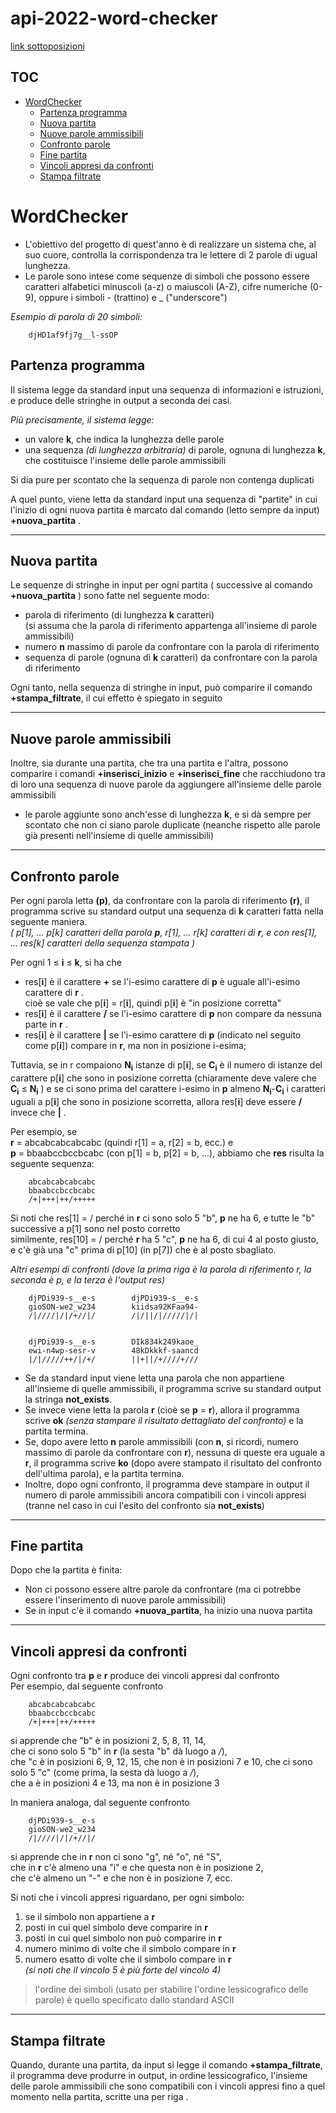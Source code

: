 # api-2022-word-checker

[link sottoposizioni](https://dum-e.deib.polimi.it/)

## TOC

- [WordChecker](#wordchecker)
  - [Partenza programma](#partenza-programma)
  - [Nuova partita](#nuova-partita)
  - [Nuove parole ammissibili](#nuove-parole-ammissibili)
  - [Confronto parole](#confronto-parole)
  - [Fine partita](#fine-partita)
  - [Vincoli appresi da confronti](#vincoli-appresi-da-confronti)
  - [Stampa filtrate](#stampa-filtrate)


# WordChecker
* L'obiettivo del progetto di quest'anno è di realizzare un sistema che,
al suo cuore, controlla la corrispondenza tra le lettere di 2 parole di
ugual lunghezza.  
* Le parole sono intese come sequenze di simboli che possono essere
caratteri alfabetici minuscoli (a-z) o maiuscoli (A-Z), cifre numeriche
(0-9), oppure i simboli - (trattino) e _ ("underscore")  


*Esempio di parola di 20 simboli:*

        djHD1af9fj7g__l-ssOP
 

## Partenza programma
 Il sistema legge da standard input una sequenza di informazioni e istruzioni, e produce delle stringhe in output a seconda dei casi.  

*Più precisamente, il sistema legge:*
* un valore **k**, che indica la lunghezza delle parole
* una sequenza *(di lunghezza arbitraria)* di parole, ognuna di lunghezza **k**, che
costituisce l'insieme delle parole ammissibili 
   
     
Si dia pure per scontato che la sequenza di parole non contenga duplicati

A quel punto, viene letta da standard input una sequenza di "partite" in cui l'inizio di ogni nuova partita è marcato dal comando (letto sempre da input) **+nuova_partita** .

-----

## Nuova partita
 Le sequenze di stringhe in input per ogni partita ( successive al comando
**+nuova_partita** ) sono fatte nel seguente modo:
* parola di riferimento (di lunghezza **k** caratteri)  
(si assuma che la parola di riferimento appartenga all'insieme di parole ammissibili)
* numero **n** massimo di parole da confrontare con la parola di riferimento
* sequenza di parole (ognuna di **k** caratteri) da confrontare con la parola di riferimento

 Ogni tanto, nella sequenza di stringhe in input, può comparire il comando
**+stampa_filtrate**, il cui effetto è spiegato in seguito   

-----

## Nuove parole ammissibili 
 Inoltre, sia durante una partita, che tra una partita e l'altra, possono comparire i
comandi **+inserisci_inizio** e **+inserisci_fine** che racchiudono tra di loro una
sequenza di nuove parole da aggiungere all'insieme delle parole ammissibili
* le parole aggiunte sono anch'esse di lunghezza **k**, e si dà sempre per scontato che non ci
siano parole duplicate (neanche rispetto alle parole già presenti nell'insieme di quelle
ammissibili)

-----

## Confronto parole
 Per ogni parola letta **(p)**, da confrontare con la parola di riferimento **(r)**, il programma scrive su standard output una sequenza di **k** caratteri fatta nella seguente maniera.  
*( p[1], ... p[k] caratteri della parola **p**, r[1], ... r[k] caratteri di **r**, e con res[1], ... res[k] caratteri della sequenza stampata )*

Per ogni 1 ≤ **i** ≤ **k**, si ha che
* res[**i**] è il carattere **+** se l'i-esimo carattere di **p** è uguale all'i-esimo carattere di **r** .  
cioè se vale che p[**i**] = r[**i**], quindi p[**i**] è "in posizione corretta"
* res[**i**] è il carattere **/** se l'i-esimo carattere di **p** non compare da nessuna parte in **r** .
* res[**i**] è il carattere **|** se l'i-esimo carattere di **p** (indicato nel seguito come p[**i**]) compare in **r**, ma non in posizione i-esima;  

Tuttavia, se in r compaiono **N<sub>i</sub>** istanze di p[**i**], se **C<sub>i</sub>** è il numero di istanze del carattere p[**i**] che sono in posizione corretta (chiaramente deve valere che 
**C<sub>i</sub>** ≤ **N<sub>i</sub>** ) e se ci sono prima del carattere i-esimo in **p** almeno **N<sub>i</sub>**-**C<sub>i</sub>** i caratteri uguali a p[**i**] che sono in posizione scorretta, allora res[**i**] deve essere **/** invece che **|** .



Per esempio, se  
**r** = abcabcabcabcabc
(quindi r[1] = a, r[2] = b, ecc.) e  
**p** = bbaabccbccbcabc
(con p[1] = b, p[2] = b, ...), abbiamo che **res** risulta la seguente sequenza:

        abcabcabcabcabc
        bbaabccbccbcabc
        /+|+++|++/+++++  
  
  
Si noti che res[1] = / perché in **r** ci sono solo 5 "b", **p** ne ha 6, e tutte le "b" successive a p[1] sono nel posto corretto   
 similmente, res[10] = / perché **r** ha 5 "c", **p** ne ha 6, di cui 4 al posto giusto, e c'è già
una "c" prima di p[10] (in p[7]) che è al posto sbagliato.

*Altri esempi di confronti (dove la prima riga è la parola di riferimento r, la
seconda è p, e la terza è l'output res)*   

        djPDi939-s__e-s        djPDi939-s__e-s        
        gioSON-we2_w234        kiidsa92KFaa94-
        /|////|/|/+//|/        /|/||/|/////|/|


        djPDi939-s__e-s        DIk834k249kaoe_
        ewi-n4wp-sesr-v        48kDkkkf-saancd
        |/|/////++/|/+/        ||+||/+////+///



* Se da standard input viene letta una parola che non appartiene all'insieme
di quelle ammissibili, il programma scrive su standard output la stringa **not_exists**.
* Se invece viene letta la parola **r** (cioè se **p** = **r**), allora il programma scrive **ok** *(senza stampare il risultato dettagliato del confronto)* e la partita termina.
* Se, dopo avere letto **n** parole ammissibili (con **n**, si ricordi, numero
massimo di parole da confrontare con **r**), nessuna di queste era uguale a **r**, il programma scrive **ko** (dopo avere stampato il risultato del confronto dell'ultima parola), e la partita termina.  
* Inoltre, dopo ogni confronto, il programma deve stampare in output il numero di parole
ammissibili ancora compatibili con i vincoli appresi (tranne nel caso in cui l'esito del
confronto sia **not_exists**) 


-----

## Fine partita
Dopo che la partita è finita:
* Non ci possono essere altre parole da confrontare (ma ci potrebbe essere
l'inserimento di nuove parole ammissibili)
* Se in input c'è il comando **+nuova_partita**, ha inizio una nuova partita

-----

## Vincoli appresi da confronti
Ogni confronto tra **p** e **r** produce dei vincoli appresi dal confronto  
Per esempio, dal seguente confronto

        abcabcabcabcabc
        bbaabccbccbcabc
        /+|+++|++/+++++
si apprende che "b" è in posizioni 2, 5, 8, 11, 14,   
che ci sono solo 5 "b" in **r** (la sesta "b" dà luogo a */*),  
che "c è in posizioni 6, 9, 12, 15, che non è in posizioni 7 e 10, che ci sono solo 5 "c" (come prima, la sesta dà luogo a */*),  
che a è in posizioni 4 e 13, ma non è in posizione 3


In maniera analoga, dal seguente confronto

        djPDi939-s__e-s
        gioSON-we2_w234
        /|////|/|/+//|/
si apprende che in **r** non ci sono "g", né "o", né "S",   
che in **r** c'è almeno una "i" e che questa non è in posizione 2,  
 che c'è almeno un "-" e che non è in posizione 7, ecc.
  


Si noti che i vincoli appresi riguardano, per ogni simbolo:
1. se il simbolo non appartiene a **r**
2. posti in cui quel simbolo deve comparire in **r**
3. posti in cui quel simbolo non può comparire in **r**
4. numero minimo di volte che il simbolo compare in **r**
5. numero esatto di volte che il simbolo compare in **r**  
  *(si noti che il vincolo 5 è più forte del vincolo 4)*
> l'ordine dei simboli (usato per stabilire l'ordine lessicografico delle parole) è quello specificato dallo standard ASCII


-----

## Stampa filtrate
Quando, durante una partita, da input si legge il comando **+stampa_filtrate**, il
programma deve produrre in output, in ordine lessicografico, l'insieme delle parole
ammissibili che sono compatibili con i vincoli appresi fino a quel momento nella partita,
scritte una per riga  .

